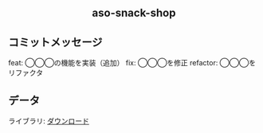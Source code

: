 <h2 align="center">aso-snack-shop</h2>

## コミットメッセージ
feat: ◯◯◯の機能を実装（追加）
fix: ◯◯◯を修正
refactor: ◯◯◯をリファクタ

## データ
ライブラリ: [ダウンロード](https://school.yanai-k.com/aso-snack-shop_javalibs_v3.zip)
